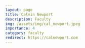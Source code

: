 ```yaml
---
layout: page
title: Calvin Newport
description: Faculty
img: /assets/img/cal_newport.jpeg
importance: 4
category: faculty
redirect: https://calnewport.com
---
```

